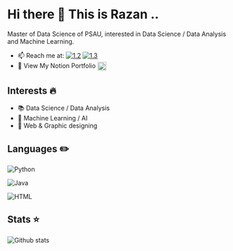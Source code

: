# Hi there 👋 This is Razan .. 
<!--
**Razany98/Razany98** is a ✨ _special_ ✨ repository because its `README.md` (this file) appears on your GitHub profile.
Here are some ideas to get you started:

- 🔭 I’m currently working on ...
- 🌱 I’m currently learning ...
- 👯 I’m looking to collaborate on ...
- 🤔 I’m looking for help with ...
- 💬 Ask me about ...
- 📫 How to reach me: ...
- 😄 Pronouns: ...
- ⚡ Fun fact: ... 
-->

Master of Data Science of PSAU, interested in Data Science / Data Analysis and Machine Learning. 
<!--- 🔭 I’m currently working on UI/UX, & Frontend Development.
- 🌱 Trying to learn everything 😄 -->
- 📫 Reach me at: [![1.2]][1]     [![1.3]][2]
- 💁 View My Notion Portfolio <a href="https://www.notion.so/Razan-209dded2c6408057bd9fc437cd3059e3?source=copy_link" target="_blank">
  <img src="https://upload.wikimedia.org/wikipedia/commons/e/e9/Notion-logo.svg" width="20" style="vertical-align:middle;"/> 
</a>

[1.2]: https://icons.iconarchive.com/icons/uiconstock/socialmedia/24/Twitter-icon.png
[1]: https://twitter.com/i_amrazan?s=21&t=aCXRwgebQ4PWkbF23faScg 

[1.3]: https://icons.iconarchive.com/icons/uiconstock/socialmedia/24/Linkedin-icon.png
[2]: http://www.linkedin.com/in/razan-alonazi-163388231 

######

## Interests :fire:
- :books: Data Science / Data Analysis 
- :robot: Machine Learning / AI 
- :art: Web & Graphic designing 

## Languages :pencil2:

![Python](https://img.shields.io/badge/-PYTHON-AD2ADE?logo=python&logoColor=fff)

![Java](https://img.shields.io/badge/-JAVA-1DEAE4?logo=java&logoColor=fff)

![HTML](https://img.shields.io/badge/-HTML-e34f26?logo=html5&logoColor=fff)
## Stats :star:
![Github stats](https://github-readme-stats.vercel.app/api?username=Razany98&theme=highcontrast&show_icons=true&count_private=true)
